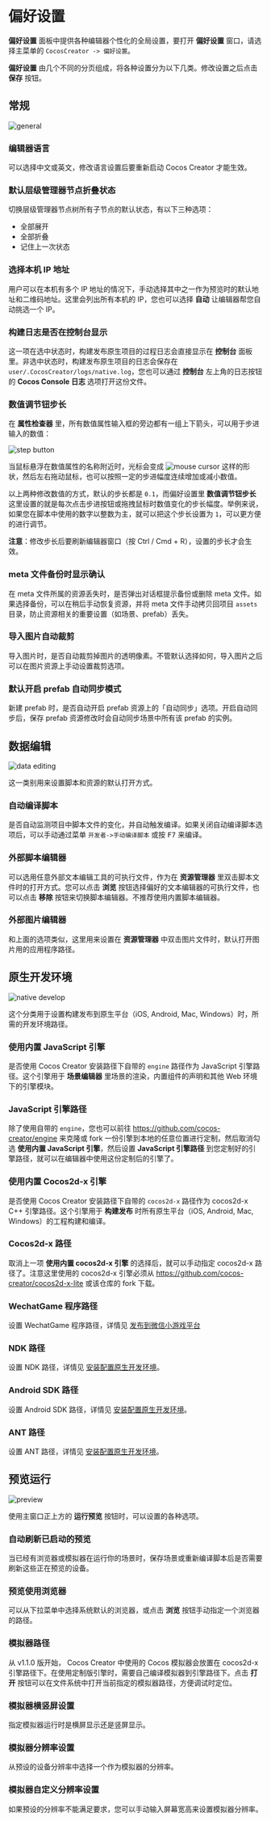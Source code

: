 # 偏好设置

**偏好设置** 面板中提供各种编辑器个性化的全局设置，要打开 **偏好设置** 窗口，请选择主菜单的 `CocosCreator -> 偏好设置`。

**偏好设置** 由几个不同的分页组成，将各种设置分为以下几类。修改设置之后点击 **保存** 按钮。

## 常规

![general](preferences/general.png)

### 编辑器语言

可以选择中文或英文，修改语言设置后要重新启动 Cocos Creator 才能生效。

### 默认层级管理器节点折叠状态

切换层级管理器节点树所有子节点的默认状态，有以下三种选项：

- 全部展开
- 全部折叠
- 记住上一次状态

### 选择本机 IP 地址

用户可以在本机有多个 IP 地址的情况下，手动选择其中之一作为预览时的默认地址和二维码地址。这里会列出所有本机的 IP，您也可以选择 **自动** 让编辑器帮您自动挑选一个 IP。

### 构建日志是否在控制台显示

这一项在选中状态时，构建发布原生项目的过程日志会直接显示在 **控制台** 面板里。非选中状态时，构建发布原生项目的日志会保存在 `user/.CocosCreator/logs/native.log`，您也可以通过 **控制台** 左上角的日志按钮的 **Cocos Console 日志** 选项打开这份文件。

### 数值调节钮步长

在 **属性检查器** 里，所有数值属性输入框的旁边都有一组上下箭头，可以用于步进输入的数值：

![step button](preferences/step-button.png)

当鼠标悬浮在数值属性的名称附近时，光标会变成 ![mouse cursor](preferences/mouse-cursor.jpg) 这样的形状，然后左右拖动鼠标，也可以按照一定的步进幅度连续增加或减小数值。

以上两种修改数值的方式，默认的步长都是 `0.1`，而偏好设置里 **数值调节钮步长** 这里设置的就是每次点击步进按钮或拖拽鼠标时数值变化的步长幅度。举例来说，如果您在脚本中使用的数字以整数为主，就可以把这个步长设置为 `1`，可以更方便的进行调节。

**注意**：修改步长后要刷新编辑器窗口（按 Ctrl / Cmd + R），设置的步长才会生效。

### meta 文件备份时显示确认

在 meta 文件所属的资源丢失时，是否弹出对话框提示备份或删除 meta 文件。如果选择备份，可以在稍后手动恢复资源，并将 meta 文件手动拷贝回项目 `assets` 目录，防止资源相关的重要设置（如场景、prefab）丢失。

### 导入图片自动裁剪

导入图片时，是否自动裁剪掉图片的透明像素。不管默认选择如何，导入图片之后可以在图片资源上手动设置裁剪选项。

### 默认开启 prefab 自动同步模式

新建 prefab 时，是否自动开启 prefab 资源上的「自动同步」选项。开启自动同步后，保存 prefab 资源修改时会自动同步场景中所有该 prefab 的实例。

## 数据编辑

![data editing](preferences/data-editing.png)

这一类别用来设置脚本和资源的默认打开方式。

### 自动编译脚本

是否自动监测项目中脚本文件的变化，并自动触发编译。如果关闭自动编译脚本选项后，可以手动通过菜单 `开发者->手动编译脚本` 或按 <kbd>F7</kbd> 来编译。

### <a name="script-editor"></a>外部脚本编辑器

可以选用任意外部文本编辑工具的可执行文件，作为在 **资源管理器** 里双击脚本文件时的打开方式。您可以点击 **浏览** 按钮选择偏好的文本编辑器的可执行文件，也可以点击 **移除** 按钮来切换脚本编辑器。不推荐使用内置脚本编辑器。

### 外部图片编辑器

和上面的选项类似，这里用来设置在 **资源管理器** 中双击图片文件时，默认打开图片用的应用程序路径。

## 原生开发环境

![native develop](preferences/native-develop.jpg)

这个分类用于设置构建发布到原生平台（iOS, Android, Mac, Windows）时，所需的开发环境路径。

### 使用内置 JavaScript 引擎

是否使用 Cocos Creator 安装路径下自带的 `engine` 路径作为 JavaScript 引擎路径。这个引擎用于 **场景编辑器** 里场景的渲染，内置组件的声明和其他 Web 环境下的引擎模块。

### JavaScript 引擎路径

除了使用自带的 `engine`，您也可以前往 https://github.com/cocos-creator/engine 来克隆或 fork 一份引擎到本地的任意位置进行定制，然后取消勾选 **使用内置 JavaScript 引擎**，然后设置 **JavaScript 引擎路径** 到您定制好的引擎路径，就可以在编辑器中使用这份定制后的引擎了。

### 使用内置 Cocos2d-x 引擎

是否使用 Cocos Creator 安装路径下自带的 `cocos2d-x` 路径作为 cocos2d-x C++ 引擎路径。这个引擎用于 **构建发布** 时所有原生平台（iOS, Android, Mac, Windows）的工程构建和编译。

### Cocos2d-x 路径

取消上一项 **使用内置 cocos2d-x 引擎** 的选择后，就可以手动指定 cocos2d-x 路径了。注意这里使用的 cocos2d-x 引擎必须从 https://github.com/cocos-creator/cocos2d-x-lite 或该仓库的 fork 下载。

### WechatGame 程序路径

设置 WechatGame 程序路径，详情见 [发布到微信小游戏平台](../../../publish/publish-wechatgame.md#%E4%BD%BF%E7%94%A8-cocos-creator-%E5%8F%91%E5%B8%83%E5%BE%AE%E4%BF%A1%E5%B0%8F%E6%B8%B8%E6%88%8F)

### NDK 路径

设置 NDK 路径，详情见 [安装配置原生开发环境](../../../publish/setup-native-development.md)。

### Android SDK 路径

设置 Android SDK 路径，详情见 [安装配置原生开发环境](../../../publish/setup-native-development.md)。

### ANT 路径

设置 ANT 路径，详情见 [安装配置原生开发环境](../../../publish/setup-native-development.md)。

## 预览运行

![preview](preferences/preview.png)

使用主窗口正上方的 **运行预览** 按钮时，可以设置的各种选项。

### 自动刷新已启动的预览

当已经有浏览器或模拟器在运行你的场景时，保存场景或重新编译脚本后是否需要刷新这些正在预览的设备。

### 预览使用浏览器

可以从下拉菜单中选择系统默认的浏览器，或点击 **浏览** 按钮手动指定一个浏览器的路径。

### 模拟器路径

从 v1.1.0 版开始， Cocos Creator 中使用的 Cocos 模拟器会放置在 cocos2d-x 引擎路径下。在使用定制版引擎时，需要自己编译模拟器到引擎路径下。点击 **打开** 按钮可以在文件系统中打开当前指定的模拟器路径，方便调试时定位。

### 模拟器横竖屏设置

指定模拟器运行时是横屏显示还是竖屏显示。

### 模拟器分辨率设置

从预设的设备分辨率中选择一个作为模拟器的分辨率。

### 模拟器自定义分辨率设置

如果预设的分辨率不能满足要求，您可以手动输入屏幕宽高来设置模拟器分辨率。

